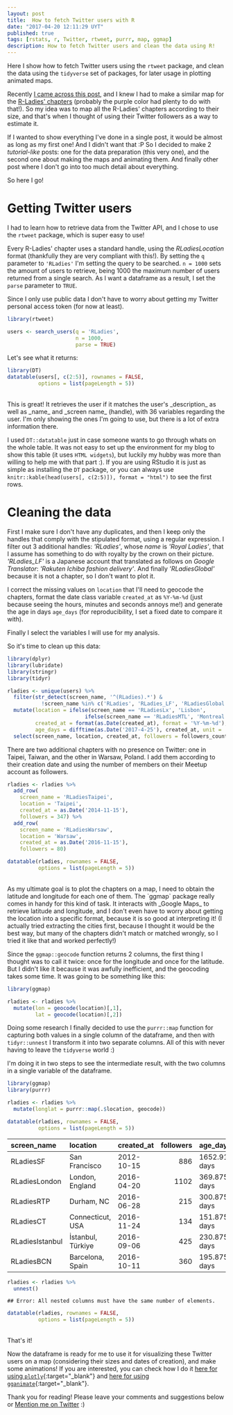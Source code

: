 ```yaml
---
layout: post
title:  How to fetch Twitter users with R
date: "2017-04-20 12:11:29 UYT"
published: true
tags: [rstats, r, Twitter, rtweet, purrr, map, ggmap]
description: How to fetch Twitter users and clean the data using R!
---
```

Here I show how to fetch Twitter users using the `rtweet` package, and clean the data using the `tidyverse` set of packages, for later usage in plotting animated maps.  

<!--more-->

Recently [I came across this post](http://spatial.ly/2017/03/mapping-5000-years-of-city-growth/), and I knew I had to make a similar map for the [R-Ladies' chapters](http://rladies.org/) (probably the purple color had plenty to do with that!). So my idea was to map all the R-Ladies' chapters according to their size, and that's when I thought of using their Twitter followers as a way to estimate it. 

If I wanted to show everything I've done in a single post, it would be almost as long as my first one! And I didn't want that :P So I decided to make 2 _tutorial-like_ posts: one for the data preparation (this very one), and the second one about making the maps and animating them. And finally other post where I don't go into too much detail about everything.

So here I go!

# Getting Twitter users

I had to learn how to retrieve data from the Twitter API, and I chose to use the `rtweet` package, which is super easy to use! 

Every R-Ladies' chapter uses a standard handle, using the *RLadiesLocation* format (thankfully they are very compliant with this!). By setting the `q` parameter to `'RLadies'` I'm setting the query to be searched. `n = 1000` sets the amount of users to retrieve, being 1000 the maximum number of users returned from a single search. As I want a dataframe as a result, I set the `parse` parameter to `TRUE`.

Since I only use public data I don't have to worry about getting my Twitter personal access token (for now at least).




```r
library(rtweet)

users <- search_users(q = 'RLadies',
                      n = 1000,
                      parse = TRUE)
```

Let's see what it returns:


```r
library(DT)
datatable(users[, c(2:5)], rownames = FALSE,
          options = list(pageLength = 5))
```

<!--html_preserve--><div id="htmlwidget-d165fedc107b34f1bc1a" style="width:100%;height:auto;" class="datatables html-widget"></div>
<script type="application/json" data-for="htmlwidget-d165fedc107b34f1bc1a">{"x":{"filter":"none","data":[["R-Ladies Global","R-Ladies SF","R-Ladies London","R-Ladies RTP","R-Ladies Connecticut","Alice Data","Gabriela de Queiroz","Chiin","Mine Dogucu","Jennifer Thompson","R-Ladies Istanbul","R-Ladies BCN","R-Ladies NYC","R-Ladies Boston 🐟","R-Ladies LA 🌴","R-Ladies Madrid","R-Ladies AU","R-Ladies Paris","R-Ladies Lisbon","R-Ladies Berlin","R-Ladies Valencia","R-Ladies Nashville","R-Ladies Columbus","R-Ladies Austin","R-Ladies Ames","R-Ladies DC","R-Ladies LdnOnt","R-Ladies BuenosAires","RLadiesDublin","R-Ladies Manchester","R-Ladies Tbilisi","R-Ladies Munich","R-Ladies Adelaide","Dr Louise J. Slater","Daniela Vázquez","Katherine Scranton","Nurse Stephanie","R Ladies Twin Cities","R-Ladies Budapest","RLadiesIzmir","R-Ladies Munich","R-Ladies Adelaide","Dr Louise J. Slater","Daniela Vázquez","Katherine Scranton","Nurse Stephanie","R Ladies Twin Cities","R-Ladies Budapest","RLadiesIzmir","R-Ladies Lima","R-Ladies Cape Town","RLadiesRio","楽天市場のレディースファッション配信","JuniorRangers ladies","R-Ladies Santa Rosa","WomenRLadies","pacificatré","Royal Ladies","R-Ladies Montreal","rockNroyaltyl","R-Ladies Munich","R-Ladies Adelaide","Dr Louise J. Slater","Daniela Vázquez","Katherine Scranton","Nurse Stephanie","R Ladies Twin Cities","R-Ladies Budapest","RLadiesIzmir","R-Ladies Lima","R-Ladies Cape Town","RLadiesRio","楽天市場のレディースファッション配信","JuniorRangers ladies","R-Ladies Santa Rosa","WomenRLadies","pacificatré","Royal Ladies","R-Ladies Montreal","rockNroyaltyl","R-Ladies Munich","R-Ladies Adelaide","Dr Louise J. Slater","Daniela Vázquez","Katherine Scranton","Nurse Stephanie","R Ladies Twin Cities","R-Ladies Budapest","RLadiesIzmir","R-Ladies Lima","R-Ladies Cape Town","RLadiesRio","楽天市場のレディースファッション配信","JuniorRangers ladies","R-Ladies Santa Rosa","WomenRLadies","pacificatré","Royal Ladies","R-Ladies Montreal","rockNroyaltyl"],["RLadiesGlobal","RLadiesSF","RLadiesLondon","RLadiesRTP","RLadiesCT","alice_data","gdequeiroz","AnalyticsPanda","MineDogucu","jent103","RLadiesIstanbul","RLadiesBCN","RLadiesNYC","RLadiesBoston","RLadiesLA","RLadiesMAD","RLadiesAU","RLadiesParis","RLadiesLx","RLadiesBerlin","RLadiesValencia","RLadiesNash","RLadiesColumbus","RLadiesAustin","RLadiesAmes","RLadiesDC","RLadiesLdnOnt","RLadiesBA","RLadiesDublin","RLadiesManchest","RLadiesTbilisi","RLadiesMunich","RLadiesAdelaide","LouiseJES","d4tagirl","DrScranto","QueensRLadies","RLadiesTC","RLadiesBudapest","RLadiesIzmir","RLadiesMunich","RLadiesAdelaide","LouiseJES","d4tagirl","DrScranto","QueensRLadies","RLadiesTC","RLadiesBudapest","RLadiesIzmir","RLadiesLima","RLadiesCapeTown","RLadiesRio","RLadies_LF","Junior_RLadies","RLadiesSR","WomenRLadies","Rstn_RLadies13","RLadies","RLadiesMTL","RnRladies","RLadiesMunich","RLadiesAdelaide","LouiseJES","d4tagirl","DrScranto","QueensRLadies","RLadiesTC","RLadiesBudapest","RLadiesIzmir","RLadiesLima","RLadiesCapeTown","RLadiesRio","RLadies_LF","Junior_RLadies","RLadiesSR","WomenRLadies","Rstn_RLadies13","RLadies","RLadiesMTL","RnRladies","RLadiesMunich","RLadiesAdelaide","LouiseJES","d4tagirl","DrScranto","QueensRLadies","RLadiesTC","RLadiesBudapest","RLadiesIzmir","RLadiesLima","RLadiesCapeTown","RLadiesRio","RLadies_LF","Junior_RLadies","RLadiesSR","WomenRLadies","Rstn_RLadies13","RLadies","RLadiesMTL","RnRladies"],["The World","San Francisco","London, England","Durham, NC","Connecticut, USA","London","San Francisco","London, England","Columbus, OH","Nashville","İstanbul, Türkiye","Barcelona, Spain","New York","Boston, MA","Los Angeles, CA","Madrid, Spain","Melbourne, Victoria","Paris, France",null,"Berlin, Deutschland","Valencia, España","Nashville, TN","Columbus, OH","Austin, TX","Ames, IA","Washington, DC","London, Ontario","Buenos Aires, Argentina","Dublin City, Ireland","Manchester, England","Tbilisi","Munich, Bavaria","Adelaide, South Australia","Loughborough University","Montevideo, Uruguay","Los Angeles, CA","NY-PA...NC","Twin Cities","Budapest, Magyarország","Izmir, Turkey","Munich, Bavaria","Adelaide, South Australia","Loughborough University","Montevideo, Uruguay","Los Angeles, CA","NY-PA...NC","Twin Cities","Budapest, Magyarország","Izmir, Turkey","Lima, Peru","Cape Town, South Africa","Rio de Janeiro, Brazil","東京","orpington","Santa Rosa, Argentina","Wisconsin Rapids, WI","Buku Tahunan Sekolah","Italia",null,null,"Munich, Bavaria","Adelaide, South Australia","Loughborough University","Montevideo, Uruguay","Los Angeles, CA","NY-PA...NC","Twin Cities","Budapest, Magyarország","Izmir, Turkey","Lima, Peru","Cape Town, South Africa","Rio de Janeiro, Brazil","東京","orpington","Santa Rosa, Argentina","Wisconsin Rapids, WI","Buku Tahunan Sekolah","Italia",null,null,"Munich, Bavaria","Adelaide, South Australia","Loughborough University","Montevideo, Uruguay","Los Angeles, CA","NY-PA...NC","Twin Cities","Budapest, Magyarország","Izmir, Turkey","Lima, Peru","Cape Town, South Africa","Rio de Janeiro, Brazil","東京","orpington","Santa Rosa, Argentina","Wisconsin Rapids, WI","Buku Tahunan Sekolah","Italia",null,null],["Promoting Gender Diversity in the #rstats community via meetups, mentorship &amp; global collaboration! 30+ groups worldwide: US|Europe|Oceania|LatAm|Asia #RLadies","R-Ladies is the first group dedicated to women and R. It was founded in Oct 2012 to promote knowledge, support and inclusivity. #rstats #RLadies","The first R programming meetup for Minority Genders in the UK! Promoting Diversity &amp; Inclusivity in STEM/Data Science\nlondon@rladies.org \n#RLadiesLondon #rstats",null,"Promoting &amp; connecting women (and self-identified) interested in R programming throughout Connecticut!","Data Scientist @BritishMuseum | Trained in quantbio+conservation loves R, science, improv | Proud Introvert #quiet | @RLadiesGlobal co-founder #RLadies🌍","Founder of #RLadies | Lead Data Scientist @SelfScore | Past: @Sharethrough, @AlpineDataLabs, @ensp, @IMSUERJ | ❤️ #rstats","Head of #DataScience, #RLadies Tech Community Leader, Humanist. ENTJ. Gender Equality &amp; STEM access, Open Source. ex-@Cambridge_Uni Econs. F1+Burger junkie","Statistics | DataScience | MissingData | Feminism | Languages | founder of @RLadiesColumbus  | fan of #rstats | fan of #RLadies | views my own","A well-rounded conversationalist and a standup woman. Statistician, aunt, traveler, knitter, among other things. Co-founder, #RLadies Nashville (@RLadiesNash).","Istanbul's first R Programming Meetup for Women #rladies #rstats Come and join us!","We are part of a world-wide organization to promote gender diversity in the #rstats community #RLadies https://t.co/mWCmJ4f1lr Tweets by @Rebitt &amp; @ma_salmon","We are the proud Ladies who R! In New York via Meetup, mentoring and collaboration #rstats #RLadies","R-Ladies Boston is part of a world-wide organization to promote\ngender diversity in the R community #RLadies #rstats #rcodladies","R-Ladies Los Angeles is part of a world-wide organization to promote gender diversity in the R community #RLadies #rstats https://t.co/mWCmJ4wCcZ","R-Ladies es la comunidad que ayuda a aumentar la diversidad de género en la comunidad #rstats y los trabajos en el campo STEM. #RLadiesMAD | 100% A TOPE","Aims to create a community for women interested in R language in Melbourne. No matter how you define your gender, join us if you support the diversity!","We're a group of Ladies who love #Rstats. Come join us at our upcoming meet-up!","Olá! Welcome to R Ladies Lisbon - Promoting the role of women in the R community as part of #RLadiesGlobal initiative. Collaborate, learn and share with us.","R-Ladies Berlin is a local chapter of the worldwide R-Ladies group. More information at https://t.co/hmY7DgRF77.","Promoting the role of women in the R community as part of #RLadiesGlobal initiative. #rstats #RLadiesValencia","R-Ladies Nashville is part of a worldwide organization to promote gender diversity in the R community. More info: https://t.co/hmY7DgRF77 #RLadies #rstats","R-Ladies Columbus is part of a world-wide organization to promote gender diversity in the R community. #RLadies #rstats  columbus@rladies.org","R-Ladies Austin is part of a world-wide organization to promote gender diversity in the R community #RLadies #rstats","R-Ladies Chapter for the Ames, Iowa, USA, area.","R-Ladies DC is part of a worldwide organization to promote Gender Diversity in the R community.","R-Ladies London, Ontario is part of a worldwide organization to promote Gender Diversity in the R community.","R-Ladies Buenos Aires es parte de una organización mundial para promover la Diversidad de Género en la comunidad R.\n#RLadies #rstats","RLadies Dublin is part of a world-wide organization to promote gender diversity in the R community #RLadies #rstats email us dublin (at) rladies (dot) org","R-Ladies aims to increase gender diversity in #rstats community via local meetups &amp; mentorship!","R-Ladies თბილისი","R-Ladies Munich is part of a worldwide organization to promote gender diversity in the R community. More info: https://t.co/hmY7DgRF77  #RLadies #rstats","R-Ladies Adelaide is a part of global R-Ladies community. Our goal is to bring diversity into R community and get more women excited about technology.","UK University Lecturer @lborogeog | Floods | Data science | Forecasting | Fluvial geomorphology | Climate | #R #RLadies","Data Scientist; #NASADatanauts; #rstats and #RLadies fan; @RLadiesBA co-organizer; Past: @Equifax; I love painting 🎨 (she/her)","Quantitative ecologist, postdoc at UCLA, cheese addict, owner of a very good dog #Rladies #rstats","22y.o. New nurse{4/5/14}. A Tru Queen is Always a Lady 1st. Inspiring&amp;Wise #teamJamaican #NursingIsLife #PlayboyFanatic #NCCU14","Serving self identified women and gender queer folks interested in #rstats, especially #RCatLadies","Az R-Ladies Budapest célja az adatelemzés és az R nyelv iránt érdeklődő, vagy e területeken már jártas lányok számára egy barátságos szakmai fórum létrehozása.","Izmir's first R Programming Meetup for Women #rladies #rstats Come and join us!","R-Ladies Munich is part of a worldwide organization to promote gender diversity in the R community. More info: https://t.co/hmY7DgRF77  #RLadies #rstats","R-Ladies Adelaide is a part of global R-Ladies community. Our goal is to bring diversity into R community and get more women excited about technology.","UK University Lecturer @lborogeog | Floods | Data science | Forecasting | Fluvial geomorphology | Climate | #R #RLadies","Data Scientist; #NASADatanauts; #rstats and #RLadies fan; @RLadiesBA co-organizer; Past: @Equifax; I love painting 🎨 (she/her)","Quantitative ecologist, postdoc at UCLA, cheese addict, owner of a very good dog #Rladies #rstats","22y.o. New nurse{4/5/14}. A Tru Queen is Always a Lady 1st. Inspiring&amp;Wise #teamJamaican #NursingIsLife #PlayboyFanatic #NCCU14","Serving self identified women and gender queer folks interested in #rstats, especially #RCatLadies","Az R-Ladies Budapest célja az adatelemzés és az R nyelv iránt érdeklődő, vagy e területeken már jártas lányok számára egy barátságos szakmai fórum létrehozása.","Izmir's first R Programming Meetup for Women #rladies #rstats Come and join us!","R-Ladies Lima es la 1era comunidad latinoamericana de R para mujeres.Somos parte de R-Ladies Global,cuyo fin es aumentar la presencia femenina en la comunidad R","R programming community for women. Promoting gender diversity and inclusivity in the #rstats community #RLadies https://t.co/mWCmJ4f1lr","Oi! Welcome to R Ladies Rio. We are part of #RLadiesGlobal, a world-wide organization to promote gender diversity \nin the R community. Join us! Participe!","楽天市場のレディースファッション\r\nのランキングを定期的に配信\r\n相互フォロー１００％返します。","Junior Rangers is a newly established club that is looking to expand and have a ladies section and girls youth section email:juniorrangers.ladies@aol.co.uk","Grupo de mujeres que usamos R y nos gusta la Tecnología","Only here to praise and admire ALL women. \r\nI only hope to make each and everyone of them feel confident, appreciated, and self-assured each day!!!","Official Twitter Account for our beloved friends from Resistance 3 2013 &amp; VOC 2013.",null,null,null,"R-Ladies Munich is part of a worldwide organization to promote gender diversity in the R community. More info: https://t.co/hmY7DgRF77  #RLadies #rstats","R-Ladies Adelaide is a part of global R-Ladies community. Our goal is to bring diversity into R community and get more women excited about technology.","UK University Lecturer @lborogeog | Floods | Data science | Forecasting | Fluvial geomorphology | Climate | #R #RLadies","Data Scientist; #NASADatanauts; #rstats and #RLadies fan; @RLadiesBA co-organizer; Past: @Equifax; I love painting 🎨 (she/her)","Quantitative ecologist, postdoc at UCLA, cheese addict, owner of a very good dog #Rladies #rstats","22y.o. New nurse{4/5/14}. A Tru Queen is Always a Lady 1st. Inspiring&amp;Wise #teamJamaican #NursingIsLife #PlayboyFanatic #NCCU14","Serving self identified women and gender queer folks interested in #rstats, especially #RCatLadies","Az R-Ladies Budapest célja az adatelemzés és az R nyelv iránt érdeklődő, vagy e területeken már jártas lányok számára egy barátságos szakmai fórum létrehozása.","Izmir's first R Programming Meetup for Women #rladies #rstats Come and join us!","R-Ladies Lima es la 1era comunidad latinoamericana de R para mujeres.Somos parte de R-Ladies Global,cuyo fin es aumentar la presencia femenina en la comunidad R","R programming community for women. Promoting gender diversity and inclusivity in the #rstats community #RLadies https://t.co/mWCmJ4f1lr","Oi! Welcome to R Ladies Rio. We are part of #RLadiesGlobal, a world-wide organization to promote gender diversity \nin the R community. Join us! Participe!","楽天市場のレディースファッション\r\nのランキングを定期的に配信\r\n相互フォロー１００％返します。","Junior Rangers is a newly established club that is looking to expand and have a ladies section and girls youth section email:juniorrangers.ladies@aol.co.uk","Grupo de mujeres que usamos R y nos gusta la Tecnología","Only here to praise and admire ALL women. \r\nI only hope to make each and everyone of them feel confident, appreciated, and self-assured each day!!!","Official Twitter Account for our beloved friends from Resistance 3 2013 &amp; VOC 2013.",null,null,null,"R-Ladies Munich is part of a worldwide organization to promote gender diversity in the R community. More info: https://t.co/hmY7DgRF77  #RLadies #rstats","R-Ladies Adelaide is a part of global R-Ladies community. Our goal is to bring diversity into R community and get more women excited about technology.","UK University Lecturer @lborogeog | Floods | Data science | Forecasting | Fluvial geomorphology | Climate | #R #RLadies","Data Scientist; #NASADatanauts; #rstats and #RLadies fan; @RLadiesBA co-organizer; Past: @Equifax; I love painting 🎨 (she/her)","Quantitative ecologist, postdoc at UCLA, cheese addict, owner of a very good dog #Rladies #rstats","22y.o. New nurse{4/5/14}. A Tru Queen is Always a Lady 1st. Inspiring&amp;Wise #teamJamaican #NursingIsLife #PlayboyFanatic #NCCU14","Serving self identified women and gender queer folks interested in #rstats, especially #RCatLadies","Az R-Ladies Budapest célja az adatelemzés és az R nyelv iránt érdeklődő, vagy e területeken már jártas lányok számára egy barátságos szakmai fórum létrehozása.","Izmir's first R Programming Meetup for Women #rladies #rstats Come and join us!","R-Ladies Lima es la 1era comunidad latinoamericana de R para mujeres.Somos parte de R-Ladies Global,cuyo fin es aumentar la presencia femenina en la comunidad R","R programming community for women. Promoting gender diversity and inclusivity in the #rstats community #RLadies https://t.co/mWCmJ4f1lr","Oi! Welcome to R Ladies Rio. We are part of #RLadiesGlobal, a world-wide organization to promote gender diversity \nin the R community. Join us! Participe!","楽天市場のレディースファッション\r\nのランキングを定期的に配信\r\n相互フォロー１００％返します。","Junior Rangers is a newly established club that is looking to expand and have a ladies section and girls youth section email:juniorrangers.ladies@aol.co.uk","Grupo de mujeres que usamos R y nos gusta la Tecnología","Only here to praise and admire ALL women. \r\nI only hope to make each and everyone of them feel confident, appreciated, and self-assured each day!!!","Official Twitter Account for our beloved friends from Resistance 3 2013 &amp; VOC 2013.",null,null,null]],"container":"<table class=\"display\">\n  <thead>\n    <tr>\n      <th>name<\/th>\n      <th>screen_name<\/th>\n      <th>location<\/th>\n      <th>description<\/th>\n    <\/tr>\n  <\/thead>\n<\/table>","options":{"pageLength":5,"order":[],"autoWidth":false,"orderClasses":false,"lengthMenu":[5,10,25,50,100]}},"evals":[],"jsHooks":[]}</script><!--/html_preserve-->

<br/>
This is great! It retrieves the user if it matches the user's _description_ as well as _name_ and _screen name_ (handle), with 36 variables regarding the user. I'm only showing the ones I'm going to use, but there is a lot of extra information there.

I used `DT::datatable` just in case someone wants to go through whats on the whole table. It was not easy to set up the environment for my blog to show this table (it uses `HTML widgets`), but luckily my hubby was more than willing to help me with that part :). If you are using RStudio it is just as simple as installing the `DT` package, or you can always use `knitr::kable(head(users[, c(2:5)]), format = "html")` to see the first rows.

# Cleaning the data

First I make sure I don't have any duplicates, and then I keep only the handles that comply with the stipulated format, using a regular expression. I filter out 3 additional handles: _'RLadies'_, whose _name_ is _'Royal Ladies'_, that I assume has something to do with royalty by the crown on their picture. _'RLadies\_LF'_ is a Japanese account that translated as follows on _Google Translator_: _'Rakuten Ichiba fashion delivery'_. And finally _'RLadiesGlobal'_ because it is not a chapter, so I don't want to plot it. 

I correct the missing values on `location` that I'll need to geocode the chapters, format the date class variable `created_at` as `%Y-%m-%d` (just because seeing the hours, minutes and seconds annoys me!) and generate the age in days `age_days` (for reproducibility, I set a fixed date to compare it with).

Finally I select the variables I will use for my analysis.

So it's time to clean up this data:


```r
library(dplyr)
library(lubridate)
library(stringr)
library(tidyr)

rladies <- unique(users) %>%
  filter(str_detect(screen_name, '^(RLadies).*') & 
           !screen_name %in% c('RLadies', 'RLadies_LF', 'RLadiesGlobal')) %>% 
  mutate(location = ifelse(screen_name == 'RLadiesLx', 'Lisbon',
                         ifelse(screen_name == 'RLadiesMTL', 'Montreal', location)),
         created_at = format(as.Date(created_at), format = '%Y-%m-%d'),
         age_days = difftime(as.Date('2017-4-25'), created_at, unit = 'days')) %>%
  select(screen_name, location, created_at, followers = followers_count, age_days)
```

There are two additional chapters with no presence on Twitter: one in Taipei, Taiwan, and the other in Warsaw, Poland. I add them according to their creation date and using the number of members on their Meetup account as followers.


```r
rladies <- rladies %>% 
  add_row(      
    screen_name = 'RLadiesTaipei',
    location = 'Taipei',
    created_at = as.Date('2014-11-15'),
    followers = 347) %>% 
  add_row(      
    screen_name = 'RLadiesWarsaw',
    location = 'Warsaw',
    created_at = as.Date('2016-11-15'),
    followers = 80)

datatable(rladies, rownames = FALSE,
          options = list(pageLength = 5))
```

<!--html_preserve--><div id="htmlwidget-c7c51575ae9e3d8ad21d" style="width:100%;height:auto;" class="datatables html-widget"></div>
<script type="application/json" data-for="htmlwidget-c7c51575ae9e3d8ad21d">{"x":{"filter":"none","data":[["RLadiesSF","RLadiesLondon","RLadiesRTP","RLadiesCT","RLadiesIstanbul","RLadiesBCN","RLadiesNYC","RLadiesBoston","RLadiesLA","RLadiesMAD","RLadiesAU","RLadiesParis","RLadiesLx","RLadiesBerlin","RLadiesValencia","RLadiesNash","RLadiesColumbus","RLadiesAustin","RLadiesAmes","RLadiesDC","RLadiesLdnOnt","RLadiesBA","RLadiesDublin","RLadiesManchest","RLadiesTbilisi","RLadiesMunich","RLadiesAdelaide","RLadiesTC","RLadiesBudapest","RLadiesIzmir","RLadiesLima","RLadiesCapeTown","RLadiesRio","RLadiesSR","RLadiesMTL","RLadiesTaipei","RLadiesWarsaw"],["San Francisco","London, England","Durham, NC","Connecticut, USA","İstanbul, Türkiye","Barcelona, Spain","New York","Boston, MA","Los Angeles, CA","Madrid, Spain","Melbourne, Victoria","Paris, France","Lisbon","Berlin, Deutschland","Valencia, España","Nashville, TN","Columbus, OH","Austin, TX","Ames, IA","Washington, DC","London, Ontario","Buenos Aires, Argentina","Dublin City, Ireland","Manchester, England","Tbilisi","Munich, Bavaria","Adelaide, South Australia","Twin Cities","Budapest, Magyarország","Izmir, Turkey","Lima, Peru","Cape Town, South Africa","Rio de Janeiro, Brazil","Santa Rosa, Argentina","Montreal","Taipei","Warsaw"],["2012-10-15","2016-04-20","2016-06-28","2016-11-24","2016-09-06","2016-10-11","2016-09-01","2016-09-06","2016-08-29","2016-09-03","2016-09-02","2016-09-19","2016-10-26","2016-10-03","2016-11-13","2016-09-28","2016-10-04","2016-12-15","2016-11-30","2016-12-08","2017-01-19","2017-01-05","2017-01-21","2016-10-08","2016-11-29","2017-03-21","2017-02-20","2015-04-04","2017-01-23","2016-10-19","2016-10-08","2017-03-06","2017-01-15","2017-04-06","2017-04-13","16389","17120"],[886,1102,215,134,425,360,256,247,309,384,404,247,182,192,146,179,173,100,115,114,75,174,71,128,85,46,26,86,61,88,37,44,18,5,1,347,80],[1652.91666666667,369.875,300.875,151.875,230.875,195.875,235.875,230.875,238.875,233.875,234.875,217.875,180.875,203.875,162.875,208.875,202.875,130.875,145.875,137.875,95.875,109.875,93.875,198.875,146.875,34.875,63.875,751.875,91.875,187.875,198.875,49.875,99.875,18.875,11.875,null,null]],"container":"<table class=\"display\">\n  <thead>\n    <tr>\n      <th>screen_name<\/th>\n      <th>location<\/th>\n      <th>created_at<\/th>\n      <th>followers<\/th>\n      <th>age_days<\/th>\n    <\/tr>\n  <\/thead>\n<\/table>","options":{"pageLength":5,"columnDefs":[{"className":"dt-right","targets":3}],"order":[],"autoWidth":false,"orderClasses":false,"lengthMenu":[5,10,25,50,100]}},"evals":[],"jsHooks":[]}</script><!--/html_preserve-->

<br />
As my ultimate goal is to plot the chapters on a map, I need to obtain the latitude and longitude for each one of them. The `ggmap` package really comes in handy for this kind of task. It interacts with _Google Maps_ to retrieve latitude and longitude, and I don't even have to worry about getting the location into a specific format, because it is so good at interpreting it! (I actually tried extracting the cities first, because I thought it would be the best way, but many of the chapters didn't match or matched wrongly, so I tried it like that and worked perfectly!)

Since the `ggmap::geocode` function returns 2 columns, the first thing I thought was to call it twice: once for the longitude and once for the latitude. But I didn't like it because it was awfully inefficient, and the geocoding takes some time. It was going to be something like this:


```r
library(ggmap)

rladies <- rladies %>% 
  mutate(lon = geocode(location)[,1],
         lat = geocode(location)[,2])
```

Doing some research I finally decided to use the `purrr::map` function for capturing both values in a single column of the dataframe, and then with `tidyr::unnest` I transform it into two separate columns. All of this with never having to leave the `tidyverse` world :)

I'm doing it in two steps to see the intermediate result, with the two columns in a single variable of the dataframe.


```r
library(ggmap)
library(purrr)

rladies <- rladies %>% 
  mutate(longlat = purrr::map(.$location, geocode)) 

datatable(rladies, rownames = FALSE,
          options = list(pageLength = 5))   
```

<table>
 <thead>
  <tr>
   <th style="text-align:left;"> screen_name </th>
   <th style="text-align:left;"> location </th>
   <th style="text-align:left;"> created_at </th>
   <th style="text-align:right;"> followers </th>
   <th style="text-align:left;"> age_days </th>
  </tr>
 </thead>
<tbody>
  <tr>
   <td style="text-align:left;"> RLadiesSF </td>
   <td style="text-align:left;"> San Francisco </td>
   <td style="text-align:left;"> 2012-10-15 </td>
   <td style="text-align:right;"> 886 </td>
   <td style="text-align:left;"> 1652.917 days </td>
  </tr>
  <tr>
   <td style="text-align:left;"> RLadiesLondon </td>
   <td style="text-align:left;"> London, England </td>
   <td style="text-align:left;"> 2016-04-20 </td>
   <td style="text-align:right;"> 1102 </td>
   <td style="text-align:left;"> 369.875 days </td>
  </tr>
  <tr>
   <td style="text-align:left;"> RLadiesRTP </td>
   <td style="text-align:left;"> Durham, NC </td>
   <td style="text-align:left;"> 2016-06-28 </td>
   <td style="text-align:right;"> 215 </td>
   <td style="text-align:left;"> 300.875 days </td>
  </tr>
  <tr>
   <td style="text-align:left;"> RLadiesCT </td>
   <td style="text-align:left;"> Connecticut, USA </td>
   <td style="text-align:left;"> 2016-11-24 </td>
   <td style="text-align:right;"> 134 </td>
   <td style="text-align:left;"> 151.875 days </td>
  </tr>
  <tr>
   <td style="text-align:left;"> RLadiesIstanbul </td>
   <td style="text-align:left;"> İstanbul, Türkiye </td>
   <td style="text-align:left;"> 2016-09-06 </td>
   <td style="text-align:right;"> 425 </td>
   <td style="text-align:left;"> 230.875 days </td>
  </tr>
  <tr>
   <td style="text-align:left;"> RLadiesBCN </td>
   <td style="text-align:left;"> Barcelona, Spain </td>
   <td style="text-align:left;"> 2016-10-11 </td>
   <td style="text-align:right;"> 360 </td>
   <td style="text-align:left;"> 195.875 days </td>
  </tr>
</tbody>
</table>


```r
rladies <- rladies %>% 
  unnest() 
```

```
## Error: All nested columns must have the same number of elements.
```

```r
datatable(rladies, rownames = FALSE,
          options = list(pageLength = 5))        
```

<!--html_preserve--><div id="htmlwidget-a3deae072c5b586678b7" style="width:100%;height:auto;" class="datatables html-widget"></div>
<script type="application/json" data-for="htmlwidget-a3deae072c5b586678b7">{"x":{"filter":"none","data":[["RLadiesSF","RLadiesLondon","RLadiesRTP","RLadiesCT","RLadiesIstanbul","RLadiesBCN","RLadiesNYC","RLadiesBoston","RLadiesLA","RLadiesMAD","RLadiesAU","RLadiesParis","RLadiesLx","RLadiesBerlin","RLadiesValencia","RLadiesNash","RLadiesColumbus","RLadiesAustin","RLadiesAmes","RLadiesDC","RLadiesLdnOnt","RLadiesBA","RLadiesDublin","RLadiesManchest","RLadiesTbilisi","RLadiesMunich","RLadiesAdelaide","RLadiesTC","RLadiesBudapest","RLadiesIzmir","RLadiesLima","RLadiesCapeTown","RLadiesRio","RLadiesSR","RLadiesMTL","RLadiesTaipei","RLadiesWarsaw"],["San Francisco","London, England","Durham, NC","Connecticut, USA","İstanbul, Türkiye","Barcelona, Spain","New York","Boston, MA","Los Angeles, CA","Madrid, Spain","Melbourne, Victoria","Paris, France","Lisbon","Berlin, Deutschland","Valencia, España","Nashville, TN","Columbus, OH","Austin, TX","Ames, IA","Washington, DC","London, Ontario","Buenos Aires, Argentina","Dublin City, Ireland","Manchester, England","Tbilisi","Munich, Bavaria","Adelaide, South Australia","Twin Cities","Budapest, Magyarország","Izmir, Turkey","Lima, Peru","Cape Town, South Africa","Rio de Janeiro, Brazil","Santa Rosa, Argentina","Montreal","Taipei","Warsaw"],["2012-10-15","2016-04-20","2016-06-28","2016-11-24","2016-09-06","2016-10-11","2016-09-01","2016-09-06","2016-08-29","2016-09-03","2016-09-02","2016-09-19","2016-10-26","2016-10-03","2016-11-13","2016-09-28","2016-10-04","2016-12-15","2016-11-30","2016-12-08","2017-01-19","2017-01-05","2017-01-21","2016-10-08","2016-11-29","2017-03-21","2017-02-20","2015-04-04","2017-01-23","2016-10-19","2016-10-08","2017-03-06","2017-01-15","2017-04-06","2017-04-13","16389","17120"],[886,1102,215,134,425,360,256,247,309,384,404,247,182,192,146,179,173,100,115,114,75,174,71,128,85,46,26,86,61,88,37,44,18,5,1,347,80],[1652.91666666667,369.875,300.875,151.875,230.875,195.875,235.875,230.875,238.875,233.875,234.875,217.875,180.875,203.875,162.875,208.875,202.875,130.875,145.875,137.875,95.875,109.875,93.875,198.875,146.875,34.875,63.875,751.875,91.875,187.875,198.875,49.875,99.875,18.875,11.875,null,null]],"container":"<table class=\"display\">\n  <thead>\n    <tr>\n      <th>screen_name<\/th>\n      <th>location<\/th>\n      <th>created_at<\/th>\n      <th>followers<\/th>\n      <th>age_days<\/th>\n    <\/tr>\n  <\/thead>\n<\/table>","options":{"pageLength":5,"columnDefs":[{"className":"dt-right","targets":3}],"order":[],"autoWidth":false,"orderClasses":false,"lengthMenu":[5,10,25,50,100]}},"evals":[],"jsHooks":[]}</script><!--/html_preserve-->

<br />
That's it!

Now the dataframe is ready for me to use it for visualizing these Twitter users on a map (considering their sizes and dates of creation), and make some animations! If you are interested, you can check how I do it [here for using `plotly`](){:target="_blank"} and [here for using `gganimate`](){:target="_blank"}.

Thank you for reading! Please leave your comments and suggestions below or [Mention me on Twitter](https://twitter.com/intent/tweet?user_id=114258616) :)
